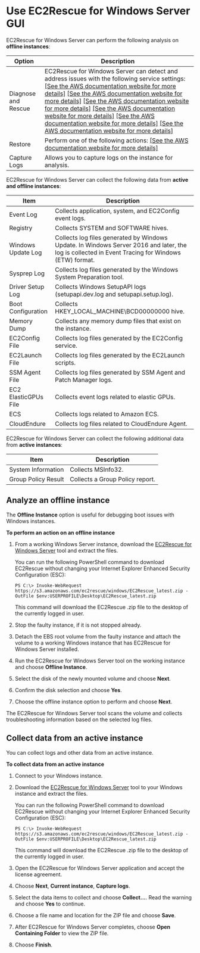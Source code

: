 # Use EC2Rescue for Windows Server GUI<a name="ec2rw-gui"></a>

EC2Rescue for Windows Server can perform the following analysis on **offline instances**:


| Option | Description | 
| --- | --- | 
| Diagnose and Rescue | EC2Rescue for Windows Server can detect and address issues with the following service settings: [\[See the AWS documentation website for more details\]](http://docs.aws.amazon.com/AWSEC2/latest/WindowsGuide/ec2rw-gui.html) [\[See the AWS documentation website for more details\]](http://docs.aws.amazon.com/AWSEC2/latest/WindowsGuide/ec2rw-gui.html) [\[See the AWS documentation website for more details\]](http://docs.aws.amazon.com/AWSEC2/latest/WindowsGuide/ec2rw-gui.html) [\[See the AWS documentation website for more details\]](http://docs.aws.amazon.com/AWSEC2/latest/WindowsGuide/ec2rw-gui.html) [\[See the AWS documentation website for more details\]](http://docs.aws.amazon.com/AWSEC2/latest/WindowsGuide/ec2rw-gui.html) [\[See the AWS documentation website for more details\]](http://docs.aws.amazon.com/AWSEC2/latest/WindowsGuide/ec2rw-gui.html) | 
| Restore | Perform one of the following actions: [\[See the AWS documentation website for more details\]](http://docs.aws.amazon.com/AWSEC2/latest/WindowsGuide/ec2rw-gui.html) | 
| Capture Logs | Allows you to capture logs on the instance for analysis\. | 

EC2Rescue for Windows Server can collect the following data from **active and offline instances**:


| Item | Description | 
| --- | --- | 
| Event Log | Collects application, system, and EC2Config event logs\. | 
| Registry | Collects SYSTEM and SOFTWARE hives\. | 
| Windows Update Log | Collects log files generated by Windows Update\. In Windows Server 2016 and later, the log is collected in Event Tracing for Windows \(ETW\) format\. | 
| Sysprep Log | Collects log files generated by the Windows System Preparation tool\. | 
| Driver Setup Log | Collects Windows SetupAPI logs \(setupapi\.dev\.log and setupapi\.setup\.log\)\. | 
| Boot Configuration | Collects HKEY\_LOCAL\_MACHINE\\BCD00000000 hive\. | 
| Memory Dump | Collects any memory dump files that exist on the instance\. | 
| EC2Config File | Collects log files generated by the EC2Config service\. | 
| EC2Launch File | Collects log files generated by the EC2Launch scripts\. | 
| SSM Agent File | Collects log files generated by SSM Agent and Patch Manager logs\. | 
| EC2 ElasticGPUs File | Collects event logs related to elastic GPUs\. | 
| ECS | Collects logs related to Amazon ECS\. | 
| CloudEndure | Collects log files related to CloudEndure Agent\. | 

EC2Rescue for Windows Server can collect the following additional data from **active instances**:


| Item | Description | 
| --- | --- | 
| System Information | Collects MSInfo32\. | 
| Group Policy Result | Collects a Group Policy report\. | 

## Analyze an offline instance<a name="ec2rescue-offline"></a>

The **Offline Instance** option is useful for debugging boot issues with Windows instances\.

**To perform an action on an offline instance**

1. From a working Windows Server instance, download the [EC2Rescue for Windows Server](https://s3.amazonaws.com/ec2rescue/windows/EC2Rescue_latest.zip?x-download-source=docs) tool and extract the files\.

   You can run the following PowerShell command to download EC2Rescue without changing your Internet Explorer Enhanced Security Configuration \(ESC\):

   ```
   PS C:\> Invoke-WebRequest https://s3.amazonaws.com/ec2rescue/windows/EC2Rescue_latest.zip -OutFile $env:USERPROFILE\Desktop\EC2Rescue_latest.zip
   ```

   This command will download the EC2Rescue \.zip file to the desktop of the currently logged in user\.

1. Stop the faulty instance, if it is not stopped already\.

1. Detach the EBS root volume from the faulty instance and attach the volume to a working Windows instance that has EC2Rescue for Windows Server installed\.

1. Run the EC2Rescue for Windows Server tool on the working instance and choose **Offline Instance**\.

1. Select the disk of the newly mounted volume and choose **Next**\.

1. Confirm the disk selection and choose **Yes**\.

1. Choose the offline instance option to perform and choose **Next**\.

The EC2Rescue for Windows Server tool scans the volume and collects troubleshooting information based on the selected log files\.

## Collect data from an active instance<a name="ec2rescue-active"></a>

You can collect logs and other data from an active instance\.

**To collect data from an active instance**

1. Connect to your Windows instance\.

1. Download the [EC2Rescue for Windows Server](https://s3.amazonaws.com/ec2rescue/windows/EC2Rescue_latest.zip?x-download-source=docs) tool to your Windows instance and extract the files\.

   You can run the following PowerShell command to download EC2Rescue without changing your Internet Explorer Enhanced Security Configuration \(ESC\):

   ```
   PS C:\> Invoke-WebRequest https://s3.amazonaws.com/ec2rescue/windows/EC2Rescue_latest.zip -OutFile $env:USERPROFILE\Desktop\EC2Rescue_latest.zip
   ```

   This command will download the EC2Rescue \.zip file to the desktop of the currently logged in user\.

1. Open the EC2Rescue for Windows Server application and accept the license agreement\.

1. Choose **Next**, **Current instance**, **Capture logs**\.

1. Select the data items to collect and choose **Collect\.\.\.**\. Read the warning and choose **Yes** to continue\.

1. Choose a file name and location for the ZIP file and choose **Save**\.

1. After EC2Rescue for Windows Server completes, choose **Open Containing Folder** to view the ZIP file\.

1. Choose **Finish**\.